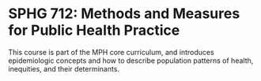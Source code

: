 # SPHG 712: Methods and Measures for Public Health Practice

This course is part of the MPH core curriculum, and introduces epidemiologic concepts and how to describe population patterns of health, inequities, and their determinants.